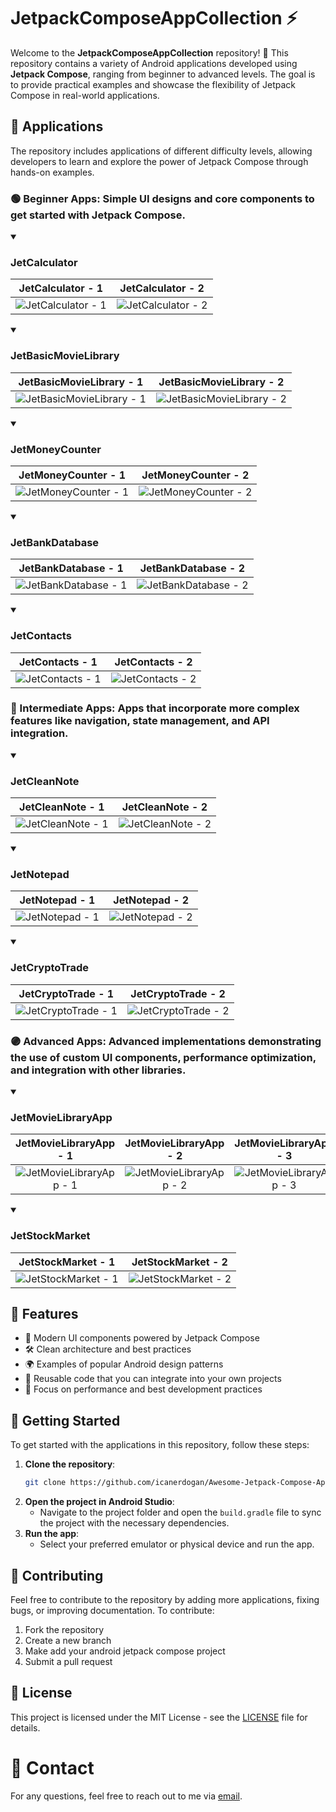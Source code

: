 # JetpackComposeAppCollection ⚡️

Welcome to the **JetpackComposeAppCollection** repository! 🚀 This repository contains a variety of Android applications developed using **Jetpack Compose**, ranging from beginner to advanced levels. The goal is to provide practical examples and showcase the flexibility of Jetpack Compose in real-world applications.

## 📱 Applications

The repository includes applications of different difficulty levels, allowing developers to learn and explore the power of Jetpack Compose through hands-on examples.

<!---------------------------------------------------------------------------------------------------------->
### 🟢 Beginner Apps: Simple UI designs and core components to get started with Jetpack Compose.

<details open>
  <summary><h3>JetCalculator</h3></summary>
  
  JetCalculator - 1            |  JetCalculator - 2
  :-------------------------:|:-------------------------:
  ![JetCalculator - 1](https://github.com/user-attachments/assets/fdd29c6d-e844-4d75-8fd9-9f0dbfd8813c) | ![JetCalculator - 2](https://github.com/user-attachments/assets/c8432be4-2d9e-417c-923e-c2d5855d895d) |
</details>

<details open>
  <summary><h3>JetBasicMovieLibrary</h3></summary>
  
  JetBasicMovieLibrary - 1            |  JetBasicMovieLibrary - 2
  :-------------------------:|:-------------------------:
  ![JetBasicMovieLibrary - 1](https://github.com/user-attachments/assets/c074a85f-e3cb-4aee-ad2c-ad66b848e8b8) | ![JetBasicMovieLibrary - 2](https://github.com/user-attachments/assets/c56be7c0-ff59-456c-84b5-2f7649566407)
</details>

<details open>
  <summary><h3>JetMoneyCounter</h3></summary>
  
  JetMoneyCounter - 1            |  JetMoneyCounter - 2
  :-------------------------:|:-------------------------:
  ![JetMoneyCounter - 1](https://github.com/user-attachments/assets/c27750e4-b531-4a6e-a0f2-8baf8490ca9a) | ![JetMoneyCounter - 2](https://github.com/user-attachments/assets/45a5d145-7ccb-4ac4-a9bc-05b55d78dc74)
</details>

<details open>
  <summary><h3>JetBankDatabase</h3></summary>
  
  JetBankDatabase - 1            |  JetBankDatabase - 2
  :-------------------------:|:-------------------------:
  ![JetBankDatabase - 1](https://github.com/user-attachments/assets/710d66fd-e5ec-41a7-9b06-ec83aa2663f8) | ![JetBankDatabase - 2](https://github.com/user-attachments/assets/88e0487f-ce11-4ed4-8bda-051cd9b71e77) 
</details>

<details open>
  <summary><h3>JetContacts</h3></summary>
  
  JetContacts - 1            |  JetContacts - 2
  :-------------------------:|:-------------------------:
  ![JetContacts - 1](https://github.com/user-attachments/assets/ebb9e0e5-7dac-436e-bf85-d0510ab14fdb) | ![JetContacts - 2](https://github.com/user-attachments/assets/dd0b5fd1-1089-4b1e-a2b9-27b4b2a7abe7) 
</details>

<!---------------------------------------------------------------------------------------------------------->

### 🔵 Intermediate Apps: Apps that incorporate more complex features like navigation, state management, and API integration.

<details open>
  <summary><h3>JetCleanNote</h3></summary>
  
  JetCleanNote - 1            |  JetCleanNote - 2
  :-------------------------:|:-------------------------:
  ![JetCleanNote - 1](https://github.com/user-attachments/assets/41a5a803-802d-4f85-a56b-5b2486385d48) | ![JetCleanNote - 2](https://github.com/user-attachments/assets/4638e60d-7072-4d1d-933c-e0bb92a03747) 
</details>

<details open>
  <summary><h3>JetNotepad</h3></summary>
  
  JetNotepad - 1            |  JetNotepad - 2
  :-------------------------:|:-------------------------:
  ![JetNotepad - 1](https://github.com/user-attachments/assets/af0466bb-a90c-4a88-9f72-a005a14ceb08) | ![JetNotepad - 2](https://github.com/user-attachments/assets/e8858e1d-1509-4265-a57c-e95d72820f1b)
</details>

<details open>
  <summary><h3>JetCryptoTrade</h3></summary>
  
  JetCryptoTrade - 1            |  JetCryptoTrade - 2
  :-------------------------:|:-------------------------:
  ![JetCryptoTrade - 1](https://github.com/user-attachments/assets/ea3efce5-63ac-43b2-8eda-b9415f6b7706) | ![JetCryptoTrade - 2](https://github.com/user-attachments/assets/981a5538-dcbf-47b2-810d-adb54246da73) 
</details>

<!---------------------------------------------------------------------------------------------------------->

### 🟣 Advanced Apps: Advanced implementations demonstrating the use of custom UI components, performance optimization, and integration with other libraries.

<details open>
  <summary><h3>JetMovieLibraryApp</h3></summary>
  
  JetMovieLibraryApp - 1            |  JetMovieLibraryApp - 2 |  JetMovieLibraryApp - 3
  :-------------------------:|:-------------------------:|:-------------------------:
  ![JetMovieLibraryApp - 1](https://github.com/user-attachments/assets/12de8305-7336-4e02-b22f-8862054cfe23) | ![JetMovieLibraryApp - 2](https://github.com/user-attachments/assets/789fa22e-9d8b-496e-b091-c49594eacc0d) | ![JetMovieLibraryApp - 3](https://github.com/user-attachments/assets/46389305-c6cf-4129-8af5-5e2fad80bb10) 
</details>

<details open>
  <summary><h3>JetStockMarket</h3></summary>
  
  JetStockMarket - 1            |  JetStockMarket - 2
  :-------------------------:|:-------------------------:
  ![JetStockMarket - 1](https://github.com/user-attachments/assets/ff5483bf-a3d9-4954-a7ae-4a0e72587e36) | ![JetStockMarket - 2](https://github.com/user-attachments/assets/a6bbde42-0398-4981-9bf0-bd939f446a04) 
</details>

<!---------------------------------------------------------------------------------------------------------->

## 🌟 Features

- 🧩 Modern UI components powered by Jetpack Compose
- 🛠 Clean architecture and best practices
- 🌍 Examples of popular Android design patterns
- 🔄 Reusable code that you can integrate into your own projects
- 🚀 Focus on performance and best development practices

## 🚀 Getting Started

To get started with the applications in this repository, follow these steps:

1. **Clone the repository**:
    ```bash
    git clone https://github.com/icanerdogan/Awesome-Jetpack-Compose-App-Collection.git
    ```
2. **Open the project in Android Studio**:
    - Navigate to the project folder and open the `build.gradle` file to sync the project with the necessary dependencies.
3. **Run the app**:
    - Select your preferred emulator or physical device and run the app.

## 🤝 Contributing

Feel free to contribute to the repository by adding more applications, fixing bugs, or improving documentation. To contribute:

1. Fork the repository
2. Create a new branch
3. Make add your android jetpack compose project
4. Submit a pull request

## 📄 License

This project is licensed under the MIT License - see the [LICENSE](LICENSE.md) file for details.

# 📧 Contact

For any questions, feel free to reach out to me via [email](mailto:ibrahimcan.erdogann@gmail.com).
